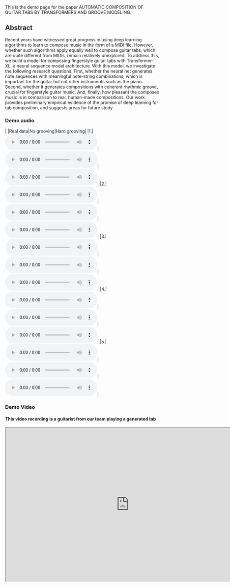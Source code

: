 This is the demo page for the paper AUTOMATIC COMPOSITION OF GUITAR TABS BY TRANSFORMERS AND GROOVE MODELING.

## Abstract
Recent years have witnessed great progress in using deep learning algorithms to learn to compose music in the form of a MIDI file.  However, whether such algorithms apply equally well to compose guitar tabs, which are quite different from MIDIs, remain relatively unexplored. To address this, we build a model for composing fingerstyle guitar tabs with Transformer-XL, a neural sequence model architecture. With this model, we investigate the following research questions. First, whether the neural net generates note sequences with meaningful  note-string combinations, which is important for the guitar but not other instruments such as the piano. Second, whether it generates compositions with coherent rhythmic groove, crucial for fingerstyle guitar music. And, finally, how pleasant the composed music is in comparison to real, human-made compositions. Our work provides preliminary empirical evidence of the promise of deep learning for tab composition, and suggests areas for future study.

### Demo audio

|   |Real data|No grooving|Hard grooving|
|1.|<audio src="result/real data/0.wav" controls="" preload=""></audio>|<audio src="result/no grooving/0.wav" controls="" preload=""></audio>|<audio src="result/hard grooving/0.wav" controls="" preload=""></audio>|
|2.|<audio src="result/real data/1.wav" controls="" preload=""></audio>|<audio src="result/no grooving/1.wav" controls="" preload=""></audio>|<audio src="result/hard grooving/1.wav" controls="" preload=""></audio>|
|3.|<audio src="result/real data/2.wav" controls="" preload=""></audio>|<audio src="result/no grooving/2.wav" controls="" preload=""></audio>|<audio src="result/hard grooving/2.wav" controls="" preload=""></audio>|
|4.|<audio src="result/real data/3.wav" controls="" preload=""></audio>|<audio src="result/no grooving/3.wav" controls="" preload=""></audio>|<audio src="result/hard grooving/3.wav" controls="" preload=""></audio>|
|5.|<audio src="result/real data/4.wav" controls="" preload=""></audio>|<audio src="result/no grooving/4.wav" controls="" preload=""></audio>|<audio src="result/hard grooving/4.wav" controls="" preload=""></audio>|

### Demo Video
#### This video recording is a guitarist from our team playing a generated tab
<iframe width="800" height="500" src="https://www.youtube.com/embed/yccH6kvinq0">
</iframe>

